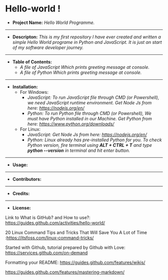 # Hello-world !

* **Project Name:** _Hello World Programme._
---
* **Descripton:** _This is my first repository I have ever created and written a simple Hello World programe in Python and JavaScript. It is just an start of my software developer journey._

---
* **Table of Contents:**
  * _A file of JavaScript Which prints greeting message at console._
  * _A file of Python Which prints greeting message at console._
---
* **Installation:**
  * For Windows:
    * _JavaScript: To run JavaScript file through CMD (or Powershell), we need JavaScript runtime environment. Get Node Js from here: https://nodejs.org/en/_
    * _Python: To run Python file through CMD (or Powershell), We must have Python installed in our Machine. Get Python from here: https://www.python.org/downloads/_
  * For Linux:
    * _JavaScript: Get Node Js from here: https://nodejs.org/en/_
    * _Python: Linux already has pre-installed Python for you. To check Python version, fire terminal using **ALT + CTRL + T** and type **python --version** in terminal and hit enter button._
---
* **Usage:**

---
* **Contributors:**

---
* **Credits:**

---
* **License:**


Link to What is GitHub? and How to use?: https://guides.github.com/activities/hello-world/

20 Linux Command Tips and Tricks That Will Save You A Lot of Time :https://itsfoss.com/linux-command-tricks/

Started with Github, tutorial prepared by Github with Love: https://services.github.com/on-demand

Formatting your README: https://guides.github.com/features/wikis/

https://guides.github.com/features/mastering-markdown/
